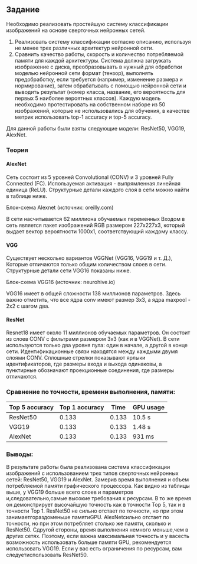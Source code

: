 ## Задание

Необходимо реализовать простейшую систему классификации изображений на основе сверточных нейронных сетей.

1) Реализовать систему классификации согласно описанию, используя не менее трех различных архитектур нейронной сети.
2) Сравнить качество работы, скорость и количество потребляемой памяти для каждой архитектуры. Система должна загружать изображение с диска, преобразовывать в нужный для обработки моделью нейронной сети формат (тензор), выполнять предобработку, если требуется (например, изменение размера и нормирование), затем обрабатывать с помощью нейронной сети и выводить результат (номер класса, название, его вероятность для первых 5 наиболее вероятных классов). Каждую модель необходимо протестировать на собственном наборе из 50 изображений, которые не использовались для обучения, в качестве метрик использовать top-1 accuracy и top-5 accuracy.

Для данной работы были взяты следующие модели: ResNet50, VGG19, AlexNet.

### Теория

#### AlexNet
Сеть состоит из 5 уровней Convolutional (CONV) и 3 уровней Fully Connected (FC). 
Используемая активация - выпрямленная линейная единица (ReLU). 
Структурные детали каждого слоя в сети можно найти в таблице ниже.


Блок-схема Alexnet (источник: oreilly.com)

В сети насчитывается 62 миллиона обучаемых переменных
Входом в сеть является пакет изображений RGB размером 227x227x3, который выдает вектор вероятности 1000x1, соответствующий каждому классу.

#### VGG
Существует несколько вариантов VGGNet (VGG16, VGG19 и т. Д.), Которые отличаются только общим количеством слоев в сети. Структурные детали сети VGG16 показаны ниже.


Блок-схема VGG16 (источник: neurohive.io)

VGG16 имеет в общей сложности 138 миллионов параметров. Здесь важно отметить, что все ядра conv имеют размер 3x3, а ядра maxpool - 2x2 с шагом два.

#### ResNet
Resnet18 имеет около 11 миллионов обучаемых параметров. Он состоит из слоев CONV с фильтрами размером 3х3 (как и в VGGNet). 
В сети используются только два уровня пула: один в начале, а другой в конце сети. Идентификационные связи находятся между каждыми двумя слоями CONV. 
Сплошные стрелки показывают ярлыки идентификаторов, где размеры входа и выхода одинаковы, а пунктирные обозначают проекционные соединения, где размеры отличаются.


### Сравнение по точности, времени выполнения, памяти:

Top 5 accuracy |	Top 1 accuracy	| Time |	GPU usage
---|---|---|---
ResNet50 |	0.133	| 0.133	| 10.5 s |	0.2 GB
VGG19	| 0.133	| 0.133 |	1.48 s	| 0.6 GB
AlexNet	| 0.133 |	0.133 |	931 ms	| 0.6 GB

### Выводы:
В результате работы была реализована система классификации изображений с использованием трех типов сверточных нейронных сетей: ResNet50, VGG19 и AlexNet.
Замерив время выполнения и объем потребляемой памяти графического процессора.
Как видно из таблицы выше, у VGG19 больше всего слоев и параметров и,следовательно,самые высокие требования к ресурсам.
В то же время он демонстрирует высочайшую точность как в точности Top 5, так и в точности Top 1.
ResNet50 не сильно отстает по точности, но при этом занимаетгораздоменьше памятиGPU.
AlexNetсильно отстает по точности, но при этом потребляет столько же памяти, сколько и ResNet50.
Сдругой стороны, время выполнения немного меньше,чем в других сетях.
Поэтому, если важна максимальная точность и у васесть возможность использовать больше памяти GPU, рекомендуется использовать VGG19.
Если у вас есть ограничения по ресурсам, вам следуетиспользовать ResNet50.

